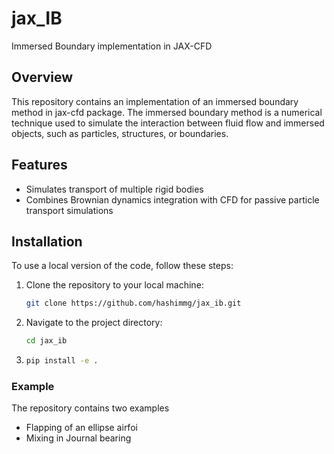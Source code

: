 # jax_IB
Immersed Boundary implementation in JAX-CFD


## Overview

This repository contains an implementation of an immersed boundary method in jax-cfd package. The immersed boundary method is a numerical technique used to simulate the interaction between fluid flow and immersed objects, such as particles, structures, or boundaries.

## Features

- Simulates transport of multiple rigid bodies 
- Combines Brownian dynamics integration with CFD for passive particle transport simulations

## Installation

To use a local version of the code, follow these steps:

1. Clone the repository to your local machine:

    ```bash
    git clone https://github.com/hashimmg/jax_ib.git
    ```

2. Navigate to the project directory:

    ```bash
    cd jax_ib
    ```

3. ```bash
   pip install -e .
   ```
   
### Example

The repository contains two examples

- Flapping of an ellipse airfoi
- Mixing in Journal bearing



